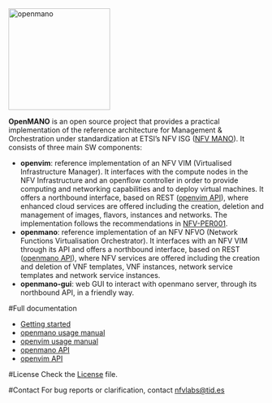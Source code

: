 <img src="https://github.com/nfvlabs/openmano/blob/master/images/openmano.png" alt="openmano" height="200"/>

**OpenMANO** is an open source project that provides a practical implementation of the reference architecture for Management & Orchestration under standardization at ETSI’s NFV ISG ([NFV MANO](http://www.etsi.org/deliver/etsi_gs/NFV/001_099/002/01.01.01_60/gs_NFV002v010101p.pdf)). It consists of three main SW components:

- **openvim**: reference implementation of an NFV VIM (Virtualised Infrastructure Manager). It interfaces with the compute nodes in the NFV Infrastructure and an openflow controller in order to provide computing and networking capabilities and to deploy virtual machines. It offers a northbound interface, based on REST ([openvim API](http://github.com/nfvlabs/openmano/blob/master/docs/openvim-api-0.5.pdf "openvim API")), where enhanced cloud services are offered including the creation, deletion and management of images, flavors, instances and networks. The implementation follows the recommendations in [NFV-PER001](http://www.etsi.org/deliver/etsi_gs/NFV-PER/001_099/001/01.01.02_60/gs_NFV-PER001v010102p.pdf "ETSI NFV PER001"). 
- **openmano**: reference implementation of an NFV NFVO (Network Functions Virtualisation Orchestrator). It interfaces with an NFV VIM through its API and offers a northbound interface, based on REST ([openmano API](http://github.com/nfvlabs/openmano/blob/master/docs/openmano-api-0.1.pdf "openmano API")), where NFV services are offered including the creation and deletion of VNF templates, VNF instances, network service templates and network service instances.
- **openmano-gui**: web GUI to interact with openmano server, through its northbound API, in a friendly way. 

#Full documentation
- [Getting started](https://github.com/nfvlabs/openmano/wiki/Getting-started)
- [openmano usage manual](https://github.com/nfvlabs/openmano/wiki/openmano-usage)
- [openvim usage manual](https://github.com/nfvlabs/openmano/wiki/openvim-usage)
- [openmano API](http://github.com/nfvlabs/openmano/blob/master/docs/openmano-api-0.1.pdf "openmano API")
- [openvim API](http://github.com/nfvlabs/openmano/blob/master/docs/openvim-api-0.5.pdf "openvim API")

#License
Check the [License](http://github.com/nfvlabs/openmano/blob/master/LICENSE.txt) file.

#Contact
For bug reports or clarification, contact [nfvlabs@tid.es](mailto:nfvlabs@tid.es "nfvlabs")
